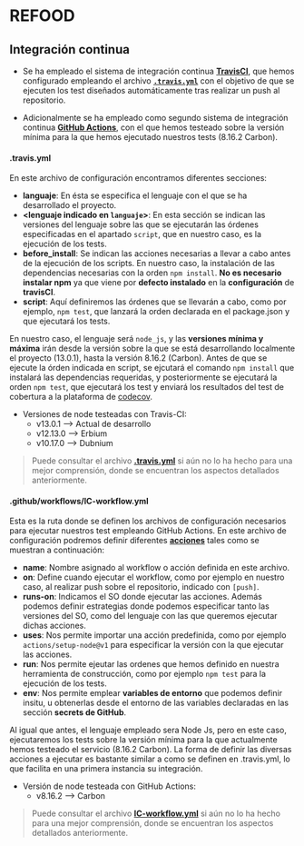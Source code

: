 # REFOOD
## Integración continua
* Se ha empleado el sistema de integración continua [**TravisCI**](https://travis-ci.org/yoskitar/Cloud-Computing-CC), que hemos configurado empleando el archivo [**`.travis.yml`**](https://github.com/yoskitar/Cloud-Computing-CC/blob/master/.travis.yml) con el objetivo de que se ejecuten los test diseñados automáticamente tras realizar un push al repositorio.

* Adicionalmente se ha empleado como segundo sistema de integración continua [**GitHub Actions**](https://github.com/yoskitar/Cloud-Computing-CC/actions), con el que hemos testeado sobre la versión mínima para la que hemos ejecutado nuestros tests (8.16.2 Carbon).

#### .travis.yml
En este archivo de configuración encontramos diferentes secciones:
* **languaje**: En ésta se especifica el lenguaje con el que se ha desarrollado el proyecto.
* **<lenguaje indicado en `languaje`>**: En esta sección se indican las versiones del lenguaje sobre las que se ejecutarán las órdenes especificadas en el apartado `script`, que en nuestro caso, es la ejecución de los tests.
* **before_install**: Se indican las acciones necesarias a llevar a cabo antes de la ejecución de los scripts. En nuestro caso, la instalación de las dependencias necesarias con la orden `npm install`. **No es necesario instalar npm** ya que viene por **defecto instalado** en la **configuración** de **travisCI**.
* **script**: Aquí definiremos las órdenes que se llevarán a cabo, como por ejemplo, `npm test`, que lanzará la orden declarada en el package.json y que ejecutará los tests.

En nuestro caso, el lenguaje será `node_js`, y las **versiones mínima y máxima**  irán desde la versión sobre la que se está desarrollando localmente el proyecto (13.0.1), hasta la versión 8.16.2 (Carbon). Antes de que se ejecute la órden indicada en script, se ejcutará el comando `npm install` que instalará las dependencias requeridas, y posteriormente se ejecutará la orden `npm test`, que ejecutará los test y enviará los resultados del test de cobertura a la plataforma de [codecov](https://codecov.io/gh/yoskitar/Cloud-Computing-CC).
* Versiones de node testeadas con Travis-CI:
  * v13.0.1 --> Actual de desarrollo
  * v12.13.0 --> Erbium
  * v10.17.0 --> Dubnium

> Puede consultar el archivo [**.travis.yml**](https://github.com/yoskitar/Cloud-Computing-CC/blob/master/.travis.yml) si aún no lo ha hecho para una mejor comprensión, donde se encuentran los aspectos detallados anteriormente.

#### .github/workflows/IC-workflow.yml
Esta es la ruta donde se definen los archivos de configuración necesarios para ejecutar nuestros test empleando GitHub Actions. En este archivo de configuración podremos definir diferentes [**acciones**](https://help.github.com/en/actions/automating-your-workflow-with-github-actions/configuring-a-workflow) tales como se muestran a continuación:

* **name**: Nombre asignado al workflow o acción definida en este archivo.
* **on**: Define cuando ejecutar el workflow, como por ejemplo en nuestro caso, al realizar push sobre el repositorio, indicado con `[push]`.
* **runs-on**: Indicamos el SO donde ejecutar las acciones. Además podemos definir estrategias donde podemos especificar tanto las versiones del SO, como del lenguaje con las que queremos ejecutar dichas acciones.
* **uses**: Nos permite importar una acción predefinida, como por ejemplo `actions/setup-node@v1` para especificar la versión con la que ejecutar las acciones.
* **run**: Nos permite ejeutar las ordenes que hemos definido en nuestra herramienta de construcción, como por ejemplo `npm test` para la ejecución de los tests.
* **env**: Nos permite emplear **variables de entorno** que podemos definir insitu, u obtenerlas desde el entorno de las variables declaradas en las sección **secrets de GitHub**.

Al igual que antes, el lenguaje empleado sera Node Js, pero en este caso, ejecutaremos los tests sobre la versión mínima para la que actualmente hemos testeado el servicio (8.16.2 Carbon). La forma de definir las diversas acciones a ejecutar es bastante similar a como se definen en .travis.yml, lo que facilita en una primera instancia su integración.

* Versión de node testeada con GitHub Actions:
  * v8.16.2 --> Carbon

> Puede consultar el archivo [**IC-workflow.yml**](https://github.com/yoskitar/Cloud-Computing-CC/blob/master/.github/workflows/continuous-integration-workflow.yml) si aún no lo ha hecho para una mejor comprensión, donde se encuentran los aspectos detallados anteriormente.